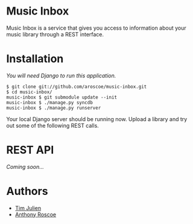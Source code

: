Music Inbox
===========

Music Inbox is a service that gives you access to information about your music library through a REST interface. 

Installation
============

*You will need Django to run this application.*

    $ git clone git://github.com/aroscoe/music-inbox.git
    $ cd music-inbox/
    music-inbox $ git submodule update --init
    music-inbox $ ./manage.py syncdb
    music-inbox $ ./manage.py runserver

Your local Django server should be running now. Upload a library and try out some of the following REST calls.

REST API
========

*Coming soon...*

Authors
=======
* [Tim Julien][1]
* [Anthony Roscoe][2]

[1]: http://github.com/tjulien
[2]: http://github.com/aroscoe

